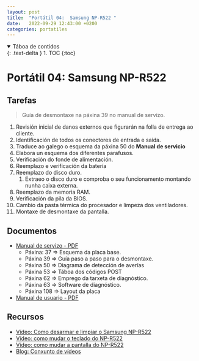 ```yaml
---
layout: post
title:  "Portátil 04:  Samsung NP-R522 "
date:   2022-09-29 12:43:00 +0200
categories: portatiles
---
```


<details open markdown="block">
  <summary>
    Táboa de contidos
  </summary>
  {: .text-delta }
1. TOC
{:toc}
</details>


# Portátil 04:  Samsung NP-R522

## Tarefas
> Guía de desmontaxe na páxina 39 no manual de servizo. 

1. Revisión inicial de danos externos que figurarán na folla de entrega ao cliente. 
2. Identificación de todos os conectores de entrada e saída.
3. Traduce ao galego o esquema da páxina 50 do **Manual de servicio**
4. Elabora un esquema dos diferentes parafusos. 
5. Verificación do fonde de alimentación. 
6. Reemplazo e verificación da batería
7. Reemplazo do disco duro. 
   1. Extraeo o disco duro e comproba o seu funcionamento montando nunha caixa externa.
8. Reemplazo da memoria RAM. 
9. Verificación da pila da BIOS. 
10. Cambio da pasta térmica do procesador e limpeza dos ventiladores. 
11. Montaxe de desmontaxe da pantalla.


## Documentos
* [Manual de servizo - PDF ]({{site.baseurl}}/taller/portatil/04/manual_servicio_samsung_r522_bonn.pdf)
  * Páxina: 37 => Esquema da placa base.
  * Páxina 39 => Guía paso a paso para o desmontaxe.
  * Páxina 50 => Diagrama de detección de averías  
  * Páxina 53 => Táboa dos códigos POST 
  * Páxina 62 => Emprego da tarxeta de diagnóstico.
  * Páxina 63 => Software de diagnóstico. 
  * Páxina 108 => Layout da placa
* [Manual de usuario - PDF ]({{site.baseurl}}/taller/portatil/04/ManualUsuarioSamsung-NP-R522.pdf)
 
## Recursos
 - [Vídeo: Como desarmar e limpiar o Samsung NP-R522](https://www.youtube.com/watch?v=hh9Puu94nMg&ab_channel=How-FixIT)
 - [Vídeo:  como mudar o teclado do NP-R522 ](https://www.youtube.com/watch?v=_TMen-HQybU&ab_channel=How-FixIT)
 - [Vídeo:  como mudar a pantalla do NP-R522 ](https://www.youtube.com/watch?v=T_UkiKi7Jew&ab_channel=How-FixIT)
 - [Blog: Conxunto de vídeos](https://www.how-fixit.com/laptop-repair-guides/samsung-laptop/samsung-r518-r520-r522/)

